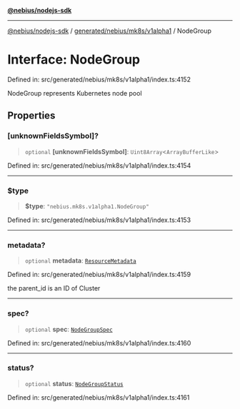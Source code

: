 [**@nebius/nodejs-sdk**](../../../../../README.md)

***

[@nebius/nodejs-sdk](../../../../../README.md) / [generated/nebius/mk8s/v1alpha1](../README.md) / NodeGroup

# Interface: NodeGroup

Defined in: src/generated/nebius/mk8s/v1alpha1/index.ts:4152

NodeGroup represents Kubernetes node pool

## Properties

### \[unknownFieldsSymbol\]?

> `optional` **\[unknownFieldsSymbol\]**: `Uint8Array`\<`ArrayBufferLike`\>

Defined in: src/generated/nebius/mk8s/v1alpha1/index.ts:4154

***

### $type

> **$type**: `"nebius.mk8s.v1alpha1.NodeGroup"`

Defined in: src/generated/nebius/mk8s/v1alpha1/index.ts:4153

***

### metadata?

> `optional` **metadata**: [`ResourceMetadata`](../../../common/v1/interfaces/ResourceMetadata.md)

Defined in: src/generated/nebius/mk8s/v1alpha1/index.ts:4159

the parent_id is an ID of Cluster

***

### spec?

> `optional` **spec**: [`NodeGroupSpec`](NodeGroupSpec.md)

Defined in: src/generated/nebius/mk8s/v1alpha1/index.ts:4160

***

### status?

> `optional` **status**: [`NodeGroupStatus`](NodeGroupStatus.md)

Defined in: src/generated/nebius/mk8s/v1alpha1/index.ts:4161
